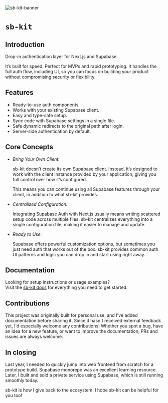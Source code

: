 ![sb-kit-banner](https://github.com/user-attachments/assets/319e0907-ceb8-4db2-9643-b86a43a48108)

# `sb-kit`

## Introduction

Drop-in authentication layer for Next.js and Supabase.

It’s built for speed. Perfect for MVPs and rapid prototyping. It handles the full auth flow, including UI, so you can focus on building your product without compromising security or flexibility.

## Features

- Ready-to-use auth components.
- Works with your existing Supabase client.
- Easy and type-safe setup.
- Sync code with Supabase settings in a single file.
- Safe dynamic redirects to the original path after login.
- Server-side authentication by default.

## Core Concepts

- _Bring Your Own Client:_

  sb-kit doesn’t create its own Supabase client. Instead, it’s designed to work with the client instance provided by your application, giving you full control over how it’s configured.

  This means you can continue using all Supabase features through your client, in addition to what sb-kit provides.

- _Centralized Configuration:_

  Integrating Supabase Auth with Next.js usually means writing scattered setup code across multiple files. sb-kit centralizes everything into a single configuration file, making it easier to manage and update.

- _Ready to Use:_

  Supabase offers powerful customization options, but sometimes you just need auth that works out of the box. sb-kit provides common auth UI patterns and logic you can drop in and start using right away.

## Documentation

Looking for setup instructions or usage examples?  
Visit the [sb-kit docs](https://sb-kit.hillche.com) for everything you need to get started.

## Contributions

This project was originally built for personal use, and I've added documentation before sharing it. Since it hasn't received external feedback yet, I'd especially welcome any contributions! Whether you spot a bug, have an idea for a new feature, or want to improve the documentation, PRs and issues are always welcome.

## In closing

Last year, I needed to quickly jump into web frontend from scratch for a prototype build. Supabase monorepo was an excellent learning resource. Later, I built and sold a private service using Supabase, which is still running smoothly today.

sb-kit is how I give back to the ecosystem. I hope sb-kit can be helpful for you too!
